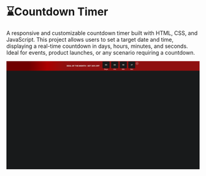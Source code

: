 
# :hourglass:Countdown Timer

A responsive and customizable countdown timer built with HTML, CSS, and JavaScript. This project allows users to set a target date and time, displaying a real-time countdown in days, hours, minutes, and seconds. Ideal for events, product launches, or any scenario requiring a countdown.


![count-down-timer](/assets/images/count-down-timer.png)
